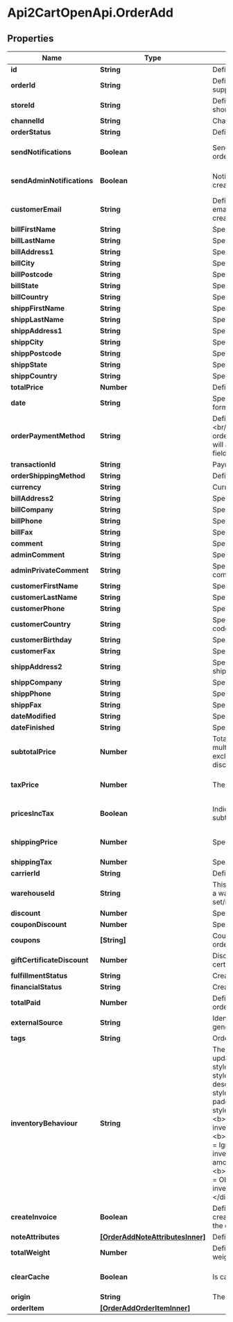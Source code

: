 # Api2CartOpenApi.OrderAdd

## Properties

Name | Type | Description | Notes
------------ | ------------- | ------------- | -------------
**id** | **String** | Defines order&#39;s id | [optional] 
**orderId** | **String** | Defines the order id if it is supported by the cart | [optional] 
**storeId** | **String** | Defines store id where the order should be assigned | [optional] 
**channelId** | **String** | Channel ID | [optional] 
**orderStatus** | **String** | Defines order status. | 
**sendNotifications** | **Boolean** | Send notifications to customer after order was created | [optional] [default to false]
**sendAdminNotifications** | **Boolean** | Notify admin when new order was created. | [optional] [default to false]
**customerEmail** | **String** | Defines the customer specified by email for whom order has to be created | 
**billFirstName** | **String** | Specifies billing first name | 
**billLastName** | **String** | Specifies billing last name | 
**billAddress1** | **String** | Specifies first billing address | 
**billCity** | **String** | Specifies billing city | 
**billPostcode** | **String** | Specifies billing postcode | 
**billState** | **String** | Specifies billing state code | 
**billCountry** | **String** | Specifies billing country code | 
**shippFirstName** | **String** | Specifies shipping first name | [optional] 
**shippLastName** | **String** | Specifies shipping last name | [optional] 
**shippAddress1** | **String** | Specifies first shipping address | [optional] 
**shippCity** | **String** | Specifies shipping city | [optional] 
**shippPostcode** | **String** | Specifies shipping postcode | [optional] 
**shippState** | **String** | Specifies shipping state code | [optional] 
**shippCountry** | **String** | Specifies shipping country code | [optional] 
**totalPrice** | **Number** | Defines order&#39;s total price | [optional] 
**date** | **String** | Specifies an order creation date in format Y-m-d H:i:s | [optional] 
**orderPaymentMethod** | **String** | Defines order payment method.&lt;br/&gt;Setting order_payment_method on Shopify will also change financial_status field value to &#39;paid&#39; | [optional] 
**transactionId** | **String** | Payment transaction id | [optional] 
**orderShippingMethod** | **String** | Defines order shipping method | [optional] 
**currency** | **String** | Currency code of order | [optional] 
**billAddress2** | **String** | Specifies second billing address | [optional] 
**billCompany** | **String** | Specifies billing company | [optional] 
**billPhone** | **String** | Specifies billing phone | [optional] 
**billFax** | **String** | Specifies billing fax | [optional] 
**comment** | **String** | Specifies order comment | [optional] 
**adminComment** | **String** | Specifies admin&#39;s order comment | [optional] 
**adminPrivateComment** | **String** | Specifies private admin&#39;s order comment | [optional] 
**customerFirstName** | **String** | Specifies customer&#39;s first name | [optional] 
**customerLastName** | **String** | Specifies customer’s last name | [optional] 
**customerPhone** | **String** | Specifies customer’s phone | [optional] 
**customerCountry** | **String** | Specifies customer&#39;s address ISO code or name of country | [optional] 
**customerBirthday** | **String** | Specifies customer’s birthday | [optional] 
**customerFax** | **String** | Specifies customer’s fax | [optional] 
**shippAddress2** | **String** | Specifies second address line of a shipping street address | [optional] 
**shippCompany** | **String** | Specifies shipping company | [optional] 
**shippPhone** | **String** | Specifies shipping phone | [optional] 
**shippFax** | **String** | Specifies shipping fax | [optional] 
**dateModified** | **String** | Specifies order&#39;s  modification date | [optional] 
**dateFinished** | **String** | Specifies order&#39;s  finished date | [optional] 
**subtotalPrice** | **Number** | Total price of all ordered products multiplied by their number, excluding tax, shipping price and discounts | [optional] 
**taxPrice** | **Number** | The value of tax cost for order | [optional] [default to 0]
**pricesIncTax** | **Boolean** | Indicates whether prices and subtotal includes tax. | [optional] [default to false]
**shippingPrice** | **Number** | Specifies order&#39;s shipping price | [optional] [default to 0]
**shippingTax** | **Number** | Specifies order&#39;s shipping price tax | [optional] 
**carrierId** | **String** | Defines tracking carrier id | [optional] 
**warehouseId** | **String** | This parameter is used for selecting a warehouse where you need to set/modify a product quantity. | [optional] 
**discount** | **Number** | Specifies order&#39;s discount | [optional] 
**couponDiscount** | **Number** | Specifies order&#39;s coupon discount | [optional] 
**coupons** | **[String]** | Coupons that will be applied to order | [optional] 
**giftCertificateDiscount** | **Number** | Discounts for order with gift certificates | [optional] 
**fulfillmentStatus** | **String** | Create order with fulfillment status | [optional] 
**financialStatus** | **String** | Create order with financial status | [optional] 
**totalPaid** | **Number** | Defines total paid amount for the order | [optional] 
**externalSource** | **String** | Identifying the system used to generate the order | [optional] 
**tags** | **String** | Order tags | [optional] 
**inventoryBehaviour** | **String** | The behaviour to use when updating inventory.&lt;hr&gt;&lt;div style&#x3D;\&quot;font-style:normal\&quot;&gt;Values description:&lt;div style&#x3D;\&quot;margin-left: 2%; padding-top: 2%\&quot;&gt;&lt;div style&#x3D;\&quot;font-size:85%\&quot;&gt;&lt;b&gt;bypass&lt;/b&gt; &#x3D; Do not claim inventory &lt;/br&gt;&lt;/br&gt;&lt;b&gt;decrement_ignoring_policy&lt;/b&gt; &#x3D; Ignore the product&#39;s &lt;/br&gt; inventory policy and claim amounts&lt;/br&gt;&lt;/br&gt;&lt;b&gt;decrement_obeying_policy&lt;/b&gt; &#x3D;  Obey the product&#39;s &lt;/br&gt; inventory policy.&lt;/br&gt;&lt;/br&gt;&lt;/div&gt;&lt;/div&gt;&lt;/div&gt; | [optional] [default to &#39;bypass&#39;]
**createInvoice** | **Boolean** | Defines whether the invoice is created automatically along with the order | [optional] [default to false]
**noteAttributes** | [**[OrderAddNoteAttributesInner]**](OrderAddNoteAttributesInner.md) | Defines note attributes | [optional] 
**totalWeight** | **Number** | Defines the sum of all line item weights in grams for the order | [optional] 
**clearCache** | **Boolean** | Is cache clear required | [optional] [default to true]
**origin** | **String** | The source of the order | [optional] 
**orderItem** | [**[OrderAddOrderItemInner]**](OrderAddOrderItemInner.md) |  | 


